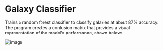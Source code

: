 # Galaxy Classifier

Trains a random forest classifier to classify galaxies at about 87% accuracy. The program creates a confusion matrix that provides a visual representation of the model's performance, shown below: 

![image](https://user-images.githubusercontent.com/29052691/40076463-e8c81e7e-584c-11e8-828a-f9d59ed203cb.png)
